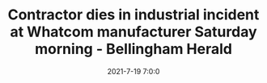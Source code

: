 ---
"title": "Contractor dies in industrial incident at Whatcom manufacturer Saturday morning - Bellingham Herald"
"date": "2021-7-19 7:0:0"
"feed_name": "GOOGLENEWSINDUSTRIAL"
"feed_website": "https://news.google.com/search?q=industrial%2Bincident&hl=en-US&gl=US&ceid=US:en"
"feed_rss": "https://news.google.com/rss/search?q=industrial%2Bincident&hl=en-US&gl=US&ceid=US:en"
"link": "https://www.bellinghamherald.com/news/local/article252879498.html"
"file": "_posts/2021-1-1-662c05f42a07796cf76db3ea63f3c84ab29a420f.md"
"accident": "1"
"drilling": "1"
---
